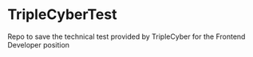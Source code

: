 # TripleCyberTest
Repo to save the technical test provided by TripleCyber for the Frontend Developer position
